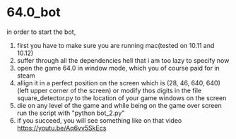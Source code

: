 # 64.0_bot

in order to start the bot, 
1. first you have to make sure you are running mac(tested on 10.11 and 10.12)
2. suffer through all the dependencies hell that i am too lazy to specify now
3. open the game 64.0 in window mode, which you of course paid for in steam
4. allign it in a perfect position on the screen which is (28, 46, 640, 640) (left upper corner of the screen) or modify thos digits in the file square_detector.py to the location of your game windows on the screen
5. die on any level of the game and while being on the game over screen run the script with "python bot_2.py"
6. if you succeed, you will see something like on that video 
https://youtu.be/Aq6vv5SkEcs
